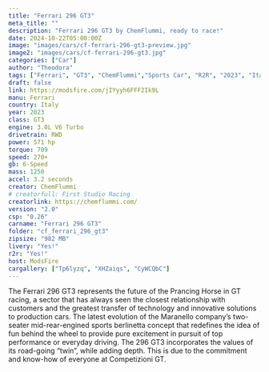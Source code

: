 ```yaml
---
title: "Ferrari 296 GT3"
meta_title: ""
description: "Ferrari 296 GT3 by ChemFlummi, ready to race!"
date: 2024-10-22T05:00:00Z
image: "images/cars/cf-ferrari-296-gt3-preview.jpg"
image2: "images/cars/cf-ferrari-296-gt3.jpg"
categories: ["Car"]
author: "Theodora"
tags: ["Ferrari", "GT3", "ChemFlummi","Sports Car", "R2R", "2023", "Italy"]
draft: false
link: https://modsfire.com/jIYyyh6FFF2Ik9L
manu: Ferrari
country: Italy
year: 2023
class: GT3
engine: 3.0L V6 Turbo
drivetrain: RWD
power: 571 hp
torque: 709
speed: 270+
gb: 6-Speed
mass: 1250   
accel: 3.2 seconds
creator: ChemFlummi
# creatorfull: First Studio Racing
creatorlink: https://chemflummi.com/
version: "2.0"
csp: "0.26"
carname: "Ferrari 296 GT3"
folder: "cf_ferrari_296_gt3"
zipsize: "982 MB"
livery: "Yes!"
r2r: "Yes!"
host: ModsFire
cargallery: ["Tp6lyzq", "XHZaiqs", "CyWCQbC"]
---
```


The Ferrari 296 GT3 represents the future of the Prancing Horse in GT racing, a sector that has always seen the closest relationship with customers and the greatest transfer of technology and innovative solutions to production cars.
The latest evolution of the Maranello company’s two-seater mid-rear-engined sports berlinetta concept that redefines the idea of fun behind the wheel to provide pure excitement in pursuit of top performance or everyday driving. The 296 GT3 incorporates the values of its road-going “twin”, while adding depth. This is due to the commitment and know-how of everyone at Competizioni GT.